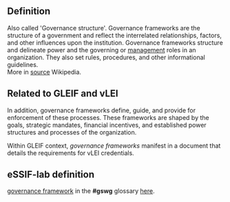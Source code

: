 ## Definition

Also called 'Governance structure'. Governance frameworks are the structure of a government and reflect the interrelated relationships, factors, and other influences upon the institution. Governance frameworks structure and delineate power and the governing or [management](https://en.wikipedia.org/wiki/Management) roles in an organization. They also set rules, procedures, and other informational guidelines.\
More in [source](https://en.wikipedia.org/wiki/Governance_framework) Wikipedia.

## Related to GLEIF and vLEI

In addition, governance frameworks define, guide, and provide for enforcement of these processes. These frameworks are shaped by the goals, strategic mandates, financial incentives, and established power structures and processes of the organization.

Within GLEIF context, _governance frameworks_ manifest in a document that details the requirements for vLEI credentials.

## eSSIF-lab definition

[governance framework](governance-framework@gswg.md) in the **#gswg** glossary [here](https://trustoverip.github.io/gswg/glossary#governance-framework).
